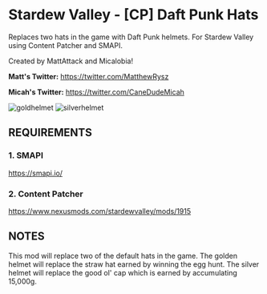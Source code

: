 # Stardew Valley - [CP] Daft Punk Hats
Replaces two hats in the game with Daft Punk helmets. For Stardew Valley using Content Patcher and SMAPI.

Created by MattAttack and Micalobia!

**Matt's Twitter:** https://twitter.com/MatthewRysz

**Micah's Twitter:** https://twitter.com/CaneDudeMicah

![goldhelmet](https://imgur.com/R896cbm) ![silverhelmet](https://imgur.com/pKv3B8w)

## REQUIREMENTS

### 1. SMAPI
https://smapi.io/

### 2. Content Patcher
https://www.nexusmods.com/stardewvalley/mods/1915

## NOTES

This mod will replace two of the default hats in the game. The golden helmet will replace the straw hat earned by winning the egg hunt. The silver helmet will replace the good ol' cap which is earned by accumulating 15,000g.

